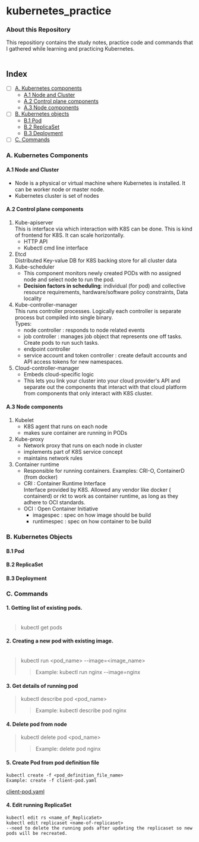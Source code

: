  # kubernetes_practice

### About this Repository
This repositiory contains the study notes, practice code and commands that I gathered while learning and practicing Kubernetes.
<br><br>

## <a name='toc'>Index</a>
- [ ] [A. Kubernetes components](#k8sComponents)
  * [A.1 Node and Cluster](#nodeNCluster)
  * [A.2 Control plane components](#controlPlane)
  * [A.3 Node components](#nodeComponents)
- [ ] [B. Kubernetes objects](#k8sObjects)
  * [B.1 Pod](#pod)
  * [B.2 ReplicaSet](#replicaSet)
  * [B.3 Deployment](#deployment)
- [ ] [C. Commands](#commands)

### <a name='k8sComponents'>A. Kubernetes Components</a>
#### <a name='nodeNCluster'>A.1 Node and Cluster</a>
- Node is a physical or virtual machine where Kubernetes is installed. It can be worker node or master node.
- Kubernetes cluster is set of nodes

#### <a name='controlPlane'>A.2 Control plane components</a>
1. Kube-apiserver<br>
    This is interface via which interaction with K8S can be done. This is kind of frontend for K8S. It can scale horizontally.
   - HTTP API
   - Kubectl cmd line interface
3. Etcd <br> Distributed Key-value DB for K8S backing store for all cluster data
4. Kube-scheduler <br>
   - This component monitors newly created PODs with no assigned node and select node to run the pod.
   - **Decision factors in scheduling**: individual (for pod) and collective resource requirements, hardware/software policy constraints, Data locality
6. Kube-controller-manager <br>
    This runs controller processes. Logically each controller is separate process but compiled into single binary. <br>
    Types:
    + node controller : responds to node related events
    + job controller : manages job object that represents one off tasks. Create pods to run such tasks.
    + endpoint controller
    + service account and token controller : create default accounts and API access tokens for new namespaces.
8. Cloud-controller-manager
   + Embeds cloud-specific logic
   + This lets you link your cluster into your cloud provider's API and separate out the components that interact with that cloud platform from components that only interact with K8S cluster.

#### <a name='nodeComponents'>A.3 Node components</a>
1. Kubelet
   - K8S agent that runs on each node
   - makes sure container are running in PODs
3. Kube-proxy
   - Network proxy that runs on each node in cluster
   - implements part of K8S service concept
   - maintains network rules
5. Container runtime
   - Responsible for running containers. Examples: CRI-O, ContainerD (from docker)
   - CRI : Container Runtime Interface <br>
       Interface provided by K8S. Allowed any vendor like docker ( containerd) or rkt to work as container runtime, as long as they adhere to OCI standards.
   - OCI : Open  Container Initiative <br>
       * imagespec : spec on how image should be build
       * runtimespec : spec on how container to be build

### <a name='k8sObjects'>B. Kubernetes Objects</a>

#### <a name='pod'>B.1 Pod</a>

#### <a name='replicaSet'>B.2 ReplicaSet </a>

#### <a name='deployment'>B.3 Deployment </a>

### <a name='commands'>C. Commands</a>
#### 1. Getting list of existing pods. <br><br></b>
> kubectl get pods

#### 2. Creating a new pod with existing image. <br><br></b>
> kubectl run <pod_name> --image=<image_name>
>> Example:  kubectl run nginx --image=nginx

#### 3. Get details of running pod
> kubectl describe pod <pod_name>
>> Example: kubectl describe pod nginx

#### 4. Delete pod from node
> kubectl delete pod <pod_name>
>> Example: delete pod nginx

#### 5. Create Pod from pod definition file
    kubectl create -f <pod_definition_file_name>
    Example: create -f client-pod.yaml
[client-pod.yaml](https://github.com/amolbinwade/kubernetes_practice/blob/master/client-pod.yaml)

#### 4. Edit running ReplicaSet
    kubectl edit rs <name_of_ReplicaSet>
    kubectl edit replicaset <name-of-replicaset>
    --need to delete the running pods after updating the replicaset so new pods will be recreated.

  
